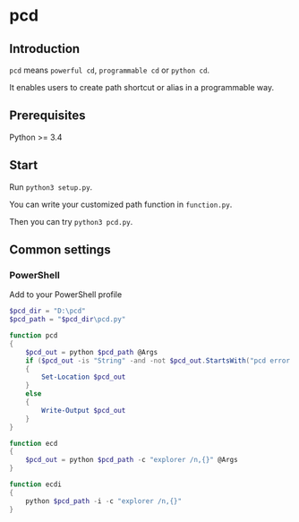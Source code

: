 # pcd

## Introduction

`pcd` means `powerful cd`, `programmable cd` or `python cd`.

It enables users to create path shortcut or alias in a programmable way.

## Prerequisites

Python >= 3.4

## Start

Run `python3 setup.py`.

You can write your customized path function in `function.py`.

Then you can try `python3 pcd.py`.

## Common settings

### PowerShell

Add to your PowerShell profile

``` powershell
$pcd_dir = "D:\pcd"
$pcd_path = "$pcd_dir\pcd.py"

function pcd
{
    $pcd_out = python $pcd_path @Args
    if ($pcd_out -is "String" -and -not $pcd_out.StartsWith("pcd error: "))
    {
        Set-Location $pcd_out
    }
    else
    {
        Write-Output $pcd_out
    }
}

function ecd
{
    $pcd_out = python $pcd_path -c "explorer /n,{}" @Args
}

function ecdi
{
    python $pcd_path -i -c "explorer /n,{}"
}
```
